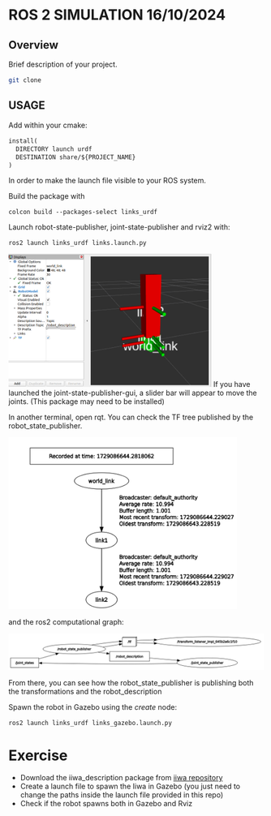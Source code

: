 # ROS 2 SIMULATION 16/10/2024

## Overview
Brief description of your project.
```bash
git clone 
```

## USAGE
Add within your cmake:
```
install(
  DIRECTORY launch urdf
  DESTINATION share/${PROJECT_NAME}
)
```

In order to make the launch file visible to your ROS system.

Build the package with
```
colcon build --packages-select links_urdf
```

Launch robot-state-publisher, joint-state-publisher and rviz2 with:
```
ros2 launch links_urdf links.launch.py
```

<img src="images/rviz_1.png" alt="Description of the image" width="400"/>
If you have launched the joint-state-publisher-gui, a slider bar will appear to move the joints. (This package may need to be installed)

In another terminal, open rqt. You can check the TF tree published by the robot_state_publisher.

<img src="images/tf_tree.png" alt="Description of the image" width="450"/>

and the ros2 computational graph:

<img src="images/graph.png" alt="Description of the image" width="550"/>

From there, you can see how the robot_state_publisher is publishing both the transformations and the robot_description



Spawn the robot in Gazebo using the *create* node:
```
ros2 launch links_urdf links_gazebo.launch.py
```

# Exercise

* Download the iiwa_description package from [iiwa repository](https://github.com/ICube-Robotics/iiwa_ros2/tree/main)
* Create a launch file to spawn the Iiwa in Gazebo (you just need to change the paths inside the launch file provided in this repo) 
* Check if the robot spawns both in Gazebo and Rviz





